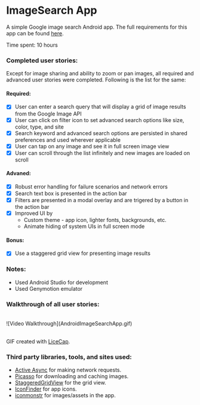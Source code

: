 # ImageSearch App

A simple Google image search Android app.
The full requirements for this app can be found [here](http://courses.codepath.com/courses/intro_to_android/week/2#!assignment).

Time spent: 10 hours

### Completed user stories:

Except for image sharing and ability to zoom or pan images, all required and advanced user stories were completed. Following is the list for the same:

#### Required:

 * [x] User can enter a search query that will display a grid of image results from the Google Image API
 * [x] User can click on filter icon to set advanced search options like size, color, type, and site
 * [x] Search keyword and advanced search options are persisted in shared preferences and used wherever applicable
 * [x] User can tap on any image and see it in full screen image view
 * [x] User can scroll through the list infinitely and new images are loaded on scroll
   
#### Advaned:

 * [x] Robust error handling for failure scenarios and network errors
 * [x] Search text box is presented in the action bar
 * [x] Filters are presented in a modal overlay and are trigered by a button in the action bar
 * [x] Improved UI by 
 	- Custom theme - app icon, lighter fonts, backgrounds, etc.
 	- Animate hiding of system UIs in full screen mode

#### Bonus:

 * [x] Use a staggered grid view for presenting image results
 
### Notes:

- Used Android Studio for development
- Used Genymotion emulator 

### Walkthrough of all user stories:
<br />
![Video Walkthrough](AndroidImageSearchApp.gif)
<br />
<br />

GIF created with [LiceCap](http://www.cockos.com/licecap/).<br />

### Third party libraries, tools, and sites used:

- [Active Async](http://loopj.com/android-async-http/doc/com/loopj/android/http/AsyncHttpClient.html) for making network requests.
- [Picasso](http://square.github.io/picasso/) for downloading and caching images.
- [StaggeredGridView](https://github.com/f-barth/AndroidStaggeredGrid) for the grid view.
- [IconFinder](https://www.iconfinder.com) for app icons.
- [iconmonstr](http://iconmonstr.com) for images/assets in the app.
